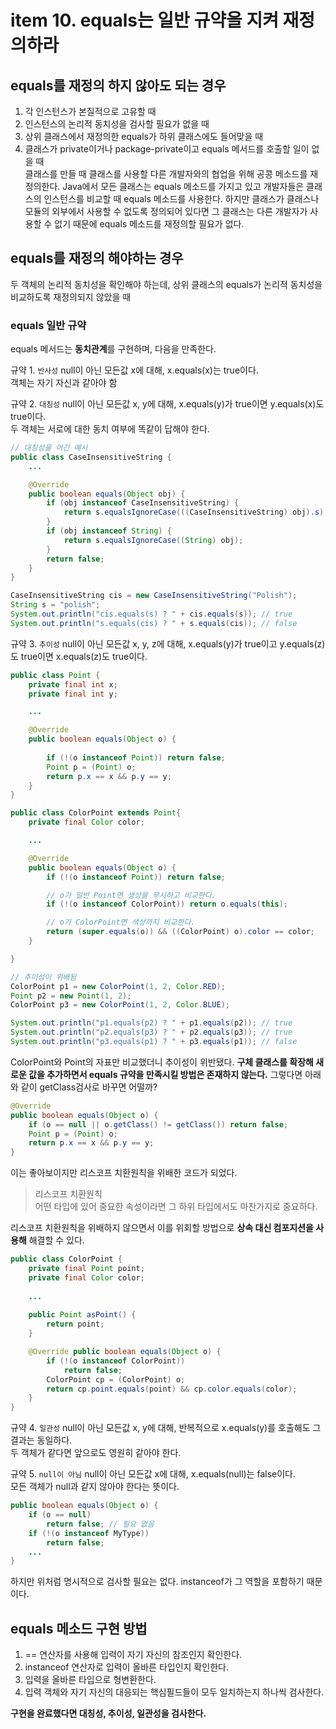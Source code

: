 # item 10. equals는 일반 규약을 지켜 재정의하라

## equals를 재정의 하지 않아도 되는 경우
1. 각 인스턴스가 본질적으로 고유할 때
2. 인스턴스의 논리적 동치성을 검사할 필요가 없을 때
3. 상위 클래스에서 재정의한 equals가 하위 클래스에도 들어맞을 때
4. 클래스가 private이거나 package-private이고 equals 메서드를 호출할 일이 없을 때  
클래스를 만들 때 클래스를 사용할 다른 개발자와의 협업을 위해 공콩 메소드를 재 정의한다. Java에서 모든 클래스는 equals 메소드를 가지고 있고 개발자들은 클래스의 인스턴스를 비교할 때 equals 메소드를 사용한다. 
하지만 클래스가 클래스나 모듈의 외부에서 사용할 수 없도록 정의되어 있다면 그 클래스는 다른 개발자가 사용할 수 없기 때문에 equals 메소드를 재정의할 필요가 없다. 

## equals를 재정의 해야하는 경우
두 객체의 논리적 동치성을 확인해야 하는데, 상위 클래스의 equals가 논리적 동치성을 비교하도록 재정의되지 않았을 때

### equals 일반 규약
equals 메서드는 **동치관계**를 구현하며, 다음을 만족한다.  

규약 1. `반사성` null이 아닌 모든값 x에 대해, x.equals(x)는 true이다.  
객체는 자기 자신과 같아야 함

규약 2. `대칭성` null이 아닌 모든값 x, y에 대해, x.equals(y)가 true이면 y.equals(x)도 true이다.  
두 객체는 서로에 대한 동치 여부에 똑같이 답해야 한다. 
``` java
// 대칭성을 어긴 예시
public class CaseInsensitiveString {
    ...

    @Override
    public boolean equals(Object obj) {
        if (obj instanceof CaseInsensitiveString) {
            return s.equalsIgnoreCase(((CaseInsensitiveString) obj).s);
        }
        if (obj instanceof String) {
            return s.equalsIgnoreCase((String) obj);
        }
        return false;
    }
}

CaseInsensitiveString cis = new CaseInsensitiveString("Polish");
String s = "polish";
System.out.println("cis.equals(s) ? " + cis.equals(s)); // true
System.out.println("s.equals(cis) ? " + s.equals(cis)); // false
```

규약 3. `추이성` null이 아닌 모든값 x, y, z에 대해, x.equals(y)가 true이고 y.equals(z)도 true이면 x.equals(z)도 true이다.
``` java
public class Point {
    private final int x;
    private final int y;

    ...

    @Override
    public boolean equals(Object o) {
        
        if (!(o instanceof Point)) return false;
        Point p = (Point) o;
        return p.x == x && p.y == y;
    }
}

public class ColorPoint extends Point{
    private final Color color;

    ...

    @Override
    public boolean equals(Object o) {
        if (!(o instanceof Point)) return false;

        // o가 일반 Point면 생상을 무시하고 비교한다.
        if (!(o instanceof ColorPoint)) return o.equals(this);

        // o가 ColorPoint면 색상까지 비교한다.
        return (super.equals(o)) && ((ColorPoint) o).color == color;
    }

}

// 추이성이 위배됨
ColorPoint p1 = new ColorPoint(1, 2, Color.RED);
Point p2 = new Point(1, 2);
ColorPoint p3 = new ColorPoint(1, 2, Color.BLUE);

System.out.println("p1.equals(p2) ? " + p1.equals(p2)); // true
System.out.println("p2.equals(p3) ? " + p2.equals(p3)); // true
System.out.println("p3.equals(p1) ? " + p3.equals(p1)); // false
```
ColorPoint와 Point의 자표만 비교했더니 추이성이 위반됐다. **구체 클래스를 확장해 새로운 값을 추가하면서 equals 규약을 만족시킬 방법은 존재하지 않는다.**
그렇다면 아래와 같이 getClass검사로 바꾸면 어떨까?
``` java
@Override 
public boolean equals(Object o) {
    if (o == null || o.getClass() != getClass()) return false;
    Point p = (Point) o;
    return p.x == x && p.y == y;
}
```
이는 좋아보이지만 리스코프 치환원칙을 위배한 코드가 되었다.
> 리스코프 치환원칙  
> 어떤 타입에 있어 중요한 속성이라면 그 하위 타입에서도 마찬가지로 중요하다. 

리스코프 치환원칙을 위배하지 않으면서 이를 위회할 방법으로 **상속 대신 컴포지션을 사용해** 해결할 수 있다. 
``` java
public class ColorPoint {
    private final Point point;
    private final Color color;
    
    ...
    
    public Point asPoint() {
        return point;
    }

    @Override public boolean equals(Object o) {
        if (!(o instanceof ColorPoint))
            return false;
        ColorPoint cp = (ColorPoint) o;
        return cp.point.equals(point) && cp.color.equals(color);
    }
}
```

규약 4. `일관성` null이 아닌 모든값 x, y에 대해, 반복적으로 x.equals(y)를 호출해도 그 결과는 동일하다.  
두 객체가 같다면 앞으로도 영원히 같아야 한다.

규약 5. `null이 아님` null이 아닌 모든값 x에 대해, x.equals(null)는 false이다.  
모든 객체가 null과 같지 않아야 한다는 뜻이다. 
``` java
public boolean equals(Object o) {
    if (o == null)
        return false; // 필요 없음
    if (!(o instanceof MyType))
        return false;
    ...
}
```
하지만 위처럼 명시적으로 검사할 필요는 없다. instanceof가 그 역할을 포함하기 때문이다.

## equals 메소드 구현 방법
1. == 연산자를 사용해 입력이 자기 자신의 참조인지 확인한다. 
2. instanceof 연산자로 입력이 올바른 타입인지 확인한다. 
3. 입력을 올바른 타입으로 형변환한다.
4. 입력 객체와 자기 자신의 대응되는 핵심필드들이 모두 일치하는지 하나씩 검사한다.  

**구현을 완료했다면 대칭성, 추이성, 일관성을 검사한다.**
